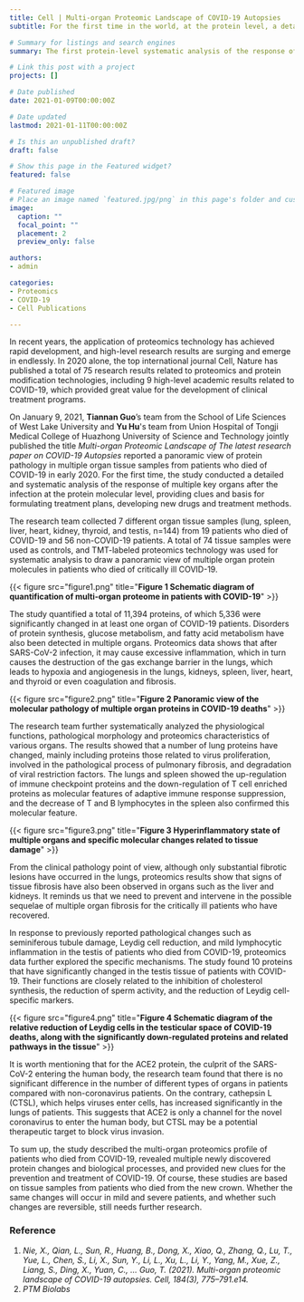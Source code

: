 ```yaml
---
title: Cell | Multi-organ Proteomic Landscape of COVID-19 Autopsies
subtitle: For the first time in the world, at the protein level, a detailed and systematic analysis of the response of multiple key organs after the novel coronavirus infection has been carried out.

# Summary for listings and search engines
summary: The first protein-level systematic analysis of the response of multiple key organs after the novel coronavirus infection

# Link this post with a project
projects: []

# Date published
date: 2021-01-09T00:00:00Z

# Date updated
lastmod: 2021-01-11T00:00:00Z

# Is this an unpublished draft?
draft: false

# Show this page in the Featured widget?
featured: false

# Featured image
# Place an image named `featured.jpg/png` in this page's folder and customize its options here.
image:
  caption: ""
  focal_point: ""
  placement: 2
  preview_only: false

authors:
- admin

categories:
- Proteomics
- COVID-19
- Cell Publications

---
```


In recent years, the application of proteomics technology has achieved rapid development, and high-level research results are surging and emerge in endlessly. In 2020 alone, the top international journal Cell, Nature has published a total of 75 research results related to proteomics and protein modification technologies, including 9 high-level academic results related to COVID-19, which provided great value for the development of clinical treatment programs.

On January 9, 2021, **Tiannan Guo**’s team from the School of Life Sciences of West Lake University and **Yu Hu**'s team from Union Hospital of Tongji Medical College of Huazhong University of Science and Technology jointly published the title _Multi-organ Proteomic Landscape of The latest research paper on COVID-19 Autopsies_ reported a panoramic view of protein pathology in multiple organ tissue samples from patients who died of COVID-19 in early 2020. For the first time, the study conducted a detailed and systematic analysis of the response of multiple key organs after the infection at the protein molecular level, providing clues and basis for formulating treatment plans, developing new drugs and treatment methods.

The research team collected 7 different organ tissue samples (lung, spleen, liver, heart, kidney, thyroid, and testis, n=144) from 19 patients who died of COVID-19 and 56 non-COVID-19 patients. A total of 74 tissue samples were used as controls, and TMT-labeled proteomics technology was used for systematic analysis to draw a panoramic view of multiple organ protein molecules in patients who died of critically ill COVID-19.

{{< figure src="figure1.png" title="**Figure 1 Schematic diagram of quantification of multi-organ proteome in patients with COVID-19**" >}}

The study quantified a total of 11,394 proteins, of which 5,336 were significantly changed in at least one organ of COVID-19 patients. Disorders of protein synthesis, glucose metabolism, and fatty acid metabolism have also been detected in multiple organs. Proteomics data shows that after SARS-CoV-2 infection, it may cause excessive inflammation, which in turn causes the destruction of the gas exchange barrier in the lungs, which leads to hypoxia and angiogenesis in the lungs, kidneys, spleen, liver, heart, and thyroid or even coagulation and fibrosis.

{{< figure src="figure2.png" title="**Figure 2 Panoramic view of the molecular pathology of multiple organ proteins in COVID-19 deaths**" >}}

The research team further systematically analyzed the physiological functions, pathological morphology and proteomics characteristics of various organs. The results showed that a number of lung proteins have changed, mainly including proteins those related to virus proliferation, involved in the pathological process of pulmonary fibrosis, and degradation of viral restriction factors. The lungs and spleen showed the up-regulation of immune checkpoint proteins and the down-regulation of T cell enriched proteins as molecular features of adaptive immune response suppression, and the decrease of T and B lymphocytes in the spleen also confirmed this molecular feature.

{{< figure src="figure3.png" title="**Figure 3 Hyperinflammatory state of multiple organs and specific molecular changes related to tissue damage**" >}}

From the clinical pathology point of view, although only substantial fibrotic lesions have occurred in the lungs, proteomics results show that signs of tissue fibrosis have also been observed in organs such as the liver and kidneys. It reminds us that we need to prevent and intervene in the possible sequelae of multiple organ fibrosis for the critically ill patients who have recovered.

In response to previously reported pathological changes such as seminiferous tubule damage, Leydig cell reduction, and mild lymphocytic inflammation in the testis of patients who died from COVID-19, proteomics data further explored the specific mechanisms. The study found 10 proteins that have significantly changed in the testis tissue of patients with COVID-19. Their functions are closely related to the inhibition of cholesterol synthesis, the reduction of sperm activity, and the reduction of Leydig cell-specific markers.

{{< figure src="figure4.png" title="**Figure 4 Schematic diagram of the relative reduction of Leydig cells in the testicular space of COVID-19 deaths, along with the significantly down-regulated proteins and related pathways in the tissue**" >}}

It is worth mentioning that for the ACE2 protein, the culprit of the SARS-CoV-2 entering the human body, the research team found that there is no significant difference in the number of different types of organs in patients compared with non-coronavirus patients. On the contrary, cathepsin L (CTSL), which helps viruses enter cells, has increased significantly in the lungs of patients. This suggests that ACE2 is only a channel for the novel coronavirus to enter the human body, but CTSL may be a potential therapeutic target to block virus invasion.

To sum up, the study described the multi-organ proteomics profile of patients who died from COVID-19, revealed multiple newly discovered protein changes and biological processes, and provided new clues for the prevention and treatment of COVID-19. Of course, these studies are based on tissue samples from patients who died from the new crown. Whether the same changes will occur in mild and severe patients, and whether such changes are reversible, still needs further research.

  
### Reference

1.	_Nie, X., Qian, L., Sun, R., Huang, B., Dong, X., Xiao, Q., Zhang, Q., Lu, T., Yue, L., Chen, S., Li, X., Sun, Y., Li, L., Xu, L., Li, Y., Yang, M., Xue, Z., Liang, S., Ding, X., Yuan, C., … Guo, T. (2021). Multi-organ proteomic landscape of COVID-19 autopsies. Cell, 184(3), 775–791.e14._
2.	_PTM Biolabs_
